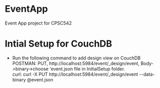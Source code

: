 # EventApp
Event App project for CPSC542

# Intial Setup for CouchDB
- Run the following command to add design view on CouchDB <br>
POSTMAN: PUT, http://localhost:5984/event/_design/event, Body->binary->choose 'event.json file in InitialSetup folder. <br>
curl: curl -X PUT http://localhost:5984/event/_design/event --data-binary @event.json <br>
